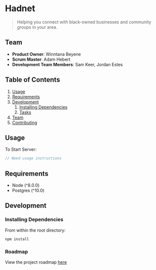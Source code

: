 # Hadnet

> Helping you connect with black-owned businesses and community groups in your area.

## Team

  - __Product Owner__: Winntana Beyene
  - __Scrum Master__: Adam Hebert
  - __Development Team Members__: Sam Keer, Jordan Estes

## Table of Contents

1. [Usage](#Usage)
1. [Requirements](#requirements)
1. [Development](#development)
    1. [Installing Dependencies](#installing-dependencies)
    1. [Tasks](#tasks)
1. [Team](#team)
1. [Contributing](#contributing)

## Usage

To Start Server:

```javascript
// Need usage instructions
```

## Requirements

- Node (^8.0.0)
- Postgres (^10.0)

## Development

### Installing Dependencies

From within the root directory:

```javascript
npm install
```

### Roadmap

View the project roadmap [here](LINK_TO_PROJECT_ISSUES)
